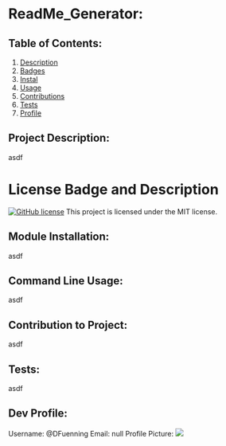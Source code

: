 
# ReadMe_Generator: 

## Table of Contents:
  1. [Description](#Description)    
  2. [Badges](#Badges) 
  3. [Instal](#Installation)  
  4. [Usage](#Usage)  
  5. [Contributions](#Contributions)  
  6. [Tests](#Tests)  
  7. [Profile](#Email)

## Project Description:
asdf

# License Badge and Description
[![GitHub license](https://img.shields.io/badge/license-MIT-blue.svg)](https://github.com/@DFuenning/readme_generator)
This project is licensed under the MIT license.

## Module Installation:
asdf

## Command Line Usage:
asdf

## Contribution to Project: 
asdf

## Tests:
asdf


## Dev Profile:
Username: @DFuenning
Email: null
Profile Picture: <img src="https://avatars3.githubusercontent.com/u/11791361?v=4">


